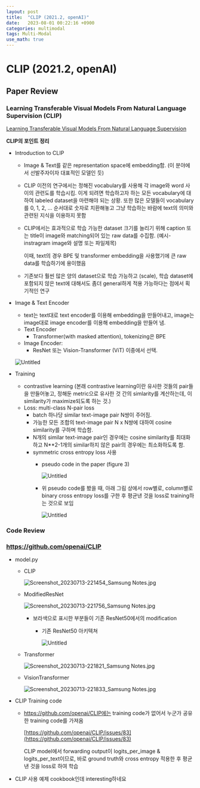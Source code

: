 ```yaml
---
layout: post
title:  "CLIP (2021.2, openAI)"
date:   2023-08-01 00:22:16 +0900
categories: multimodal
tags: Multi-Modal
use_math: true
---
```


# CLIP (2021.2, openAI)


## Paper Review

### Learning Transferable Visual Models From Natural Language Supervision (CLIP)

[Learning Transferable Visual Models From Natural Language Supervision](https://arxiv.org/abs/2103.00020)

**CLIP의 포인트 정리**

- Introduction to CLIP
    - Image & Text를 같은 representation space에 embedding함. (이 분야에서 선발주자이자 대표적인 모델인 듯)
    - CLIP 이전의 연구에서는 정해진 vocabulary를 사용해 각 image와 word 사이의 관련도를 학습시킴. 이게 되려면 학습하고자 하는 모든 vocabulary에 대하여 labeled dataset을 마련해야 되는 상황. 또한 많은 모델들이 vocabulary를 0, 1, 2, … 순서대로 숫자로 치환해놓고 그냥 학습하는 바람에 text의 의미와 관련된 지식을 이용하지 못함
    - CLIP에서는 효과적으로 학습 가능한 dataset 크기를 늘리기 위해 caption 또는 title이 image와 matching되어 있는 raw data를 수집함. (예시- instragram image와 설명 또는 파일제목)

        이때, text의 경우 BPE 및 transformer embedding을 사용했기에 큰 raw data를 학습하기에 용이했음

    - 기존보다 훨씬 많은 양의 dataset으로 학습 가능하고 (scale), 학습 dataset에 포함되지 않은 text에 대해서도 좀더 general하게 적용 가능하다는 점에서 획기적인 연구
- Image & Text Encoder
    - text는 text대로 text encoder를 이용해 embedding을 만들어내고, image는 image대로 image encoder를 이용해 embedding을 만들어 냄.
    - Text Encoder
        - Transformer(with masked attention), tokenizing은 BPE
    - Image Encoder:
        - ResNet 또는 Vision-Transformer (ViT) 이중에서 선택.

    ![Untitled](https://agency301.github.io/assets/img/CLIP/Untitled.png)


- Training
    - contrastive learning (본래 contrastive learning이란 유사한 것들의 pair들을 만들어놓고, 정해둔 metric으로 유사한 것 간의 simlarity를 계산하는데, 이 similarity가 maximize되도록 하는 것.)
    - Loss: multi-class N-pair loss
        - batch 하나당 similar text-image pair N쌍이 주어짐.
        - 가능한 모든 조합의 text-image pair N x N쌍에 대하여 cosine similarity를 구하며 학습함.
        - N개의 similar text-image pair인 경우에는 cosine similarity를 최대화하고 N**2-1개의 similar하지 않은 pair의 경우에는 최소화하도록 함.
        - symmetric cross entropy loss 사용
            - pseudo code in the paper (figure 3)

                ![Untitled](https://agency301.github.io/assets/img/CLIP/Untitled%201.png)

            - 위 pseudo code를 봤을 때, 아래 그림 상에서 row별로, column별로 binary cross entropy loss를 구한 후 평균낸 것을 loss로 training하는 것으로 보임

                ![Untitled](https://agency301.github.io/assets/img/CLIP/Untitled%202.png)


### Code Review

### https://github.com/openai/CLIP
- model.py
    - CLIP

        ![Screenshot_20230713-221454_Samsung Notes.jpg](https://agency301.github.io/assets/img/CLIP/Screenshot_20230713-221454_Samsung_Notes.jpg)

    - ModifiedResNet

        ![Screenshot_20230713-221756_Samsung Notes.jpg](https://agency301.github.io/assets/img/CLIP/Screenshot_20230713-221756_Samsung_Notes.jpg)

        - 보라색으로 표시한 부분들이 기존 ResNet50에서의 modification
            - 기존 ResNet50 아키텍쳐

                ![Untitled](https://agency301.github.io/assets/img/CLIP/Untitled%203.png)

    - Transformer

        ![Screenshot_20230713-221821_Samsung Notes.jpg](https://agency301.github.io/assets/img/CLIP/Screenshot_20230713-221821_Samsung_Notes.jpg)

    - VisionTransformer

        ![Screenshot_20230713-221833_Samsung Notes.jpg](https://agency301.github.io/assets/img/CLIP/Screenshot_20230713-221833_Samsung_Notes.jpg)

- CLIP Training code
    - https://github.com/openai/CLIP에는 training code가 없어서 누군가 공유한 training code를 가져옴

        [https://github.com/openai/CLIP/issues/83](https://github.com/openai/CLIP/issues/83)

        CLIP model에서 forwarding output이 logits_per_image & logits_per_text이므로, 바로 ground truth와 cross entropy 적용한 후 평균낸 것을 loss로 하여 학습

- CLIP 사용 예제 cookbook인데 interesting하네요

    [](https://github.com/openai/CLIP/blob/main/notebooks/Interacting_with_CLIP.ipynb)